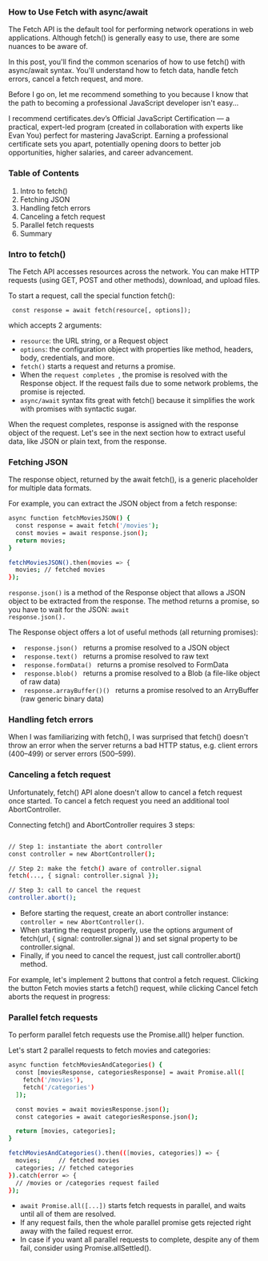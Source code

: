 ### How to Use Fetch with async/await

The Fetch API is the default tool for performing network operations in web applications. Although fetch() is generally easy to use, there are some nuances to be aware of.

In this post, you'll find the common scenarios of how to use fetch() with async/await syntax. You'll understand how to fetch data, handle fetch errors, cancel a fetch request, and more.

Before I go on, let me recommend something to you because I know that the path to becoming a professional JavaScript developer isn't easy...

I recommend certificates.dev’s Official JavaScript Certification — a practical, expert-led program (created in collaboration with experts like Evan You) perfect for mastering JavaScript. Earning a professional certificate sets you apart, potentially opening doors to better job opportunities, higher salaries, and career advancement.

### Table of Contents
1. Intro to fetch()
2. Fetching JSON
3. Handling fetch errors
4. Canceling a fetch request
5. Parallel fetch requests
6. Summary

### Intro to fetch()
The Fetch API accesses resources across the network. You can make HTTP requests (using GET, POST and other methods), download, and upload files.

To start a request, call the special function fetch():

<code> const response = await fetch(resource[, options]); </code>

which accepts 2 arguments:

- <code>resource</code>: the URL string, or a Request object
- <code>options</code>: the configuration object with properties like method, headers, body, credentials, and more.
- <code>fetch()</code> starts a request and returns a promise. 
- When the <code>request completes </code>, the promise is resolved with the Response object. If the request fails due to some network problems, the promise is rejected.
- <code>async/await</code> syntax fits great with fetch() because it simplifies the work with promises with syntactic sugar.

When the request completes, response is assigned with the response object of the request. Let's see in the next section how to extract useful data, like JSON or plain text, from the response.

### Fetching JSON

The response object, returned by the await fetch(), is a generic placeholder for multiple data formats.

For example, you can extract the JSON object from a fetch response:

```bash
async function fetchMoviesJSON() {
  const response = await fetch('/movies');
  const movies = await response.json();
  return movies;
}

fetchMoviesJSON().then(movies => {
  movies; // fetched movies
});

```

<code>response.json()</code> is a method of the Response object that allows a JSON object to be extracted from the response. The method returns a promise, so you have to wait for the JSON: <code>await response.json().</code> 

The Response object offers a lot of useful methods (all returning promises):

- <code> response.json() </code> returns a promise resolved to a JSON object
- <code> response.text() </code> returns a promise resolved to raw text
- <code> response.formData() </code> returns a promise resolved to FormData
- <code> response.blob() </code> returns a promise resolved to a Blob (a file-like object of raw data)
- <code> response.arrayBuffer()() </code> returns a promise resolved to an ArryBuffer (raw generic binary data)

### Handling fetch errors

When I was familiarizing with fetch(), I was surprised that fetch() doesn't throw an error when the server returns a bad HTTP status, e.g. client errors (400–499) or server errors (500–599).

### Canceling a fetch request

Unfortunately, fetch() API alone doesn't allow to cancel a fetch request once started. To cancel a fetch request you need an additional tool AbortController.

Connecting fetch() and AbortController requires 3 steps:

```bash

// Step 1: instantiate the abort controller
const controller = new AbortController();

// Step 2: make the fetch() aware of controller.signal
fetch(..., { signal: controller.signal });

// Step 3: call to cancel the request
controller.abort();

```

- Before starting the request, create an abort controller instance: <code>controller = new AbortController()</code>.
- When starting the request properly, use the options argument of fetch(url, { signal: controller.signal }) and set signal property to be controller.signal.
- Finally, if you need to cancel the request, just call controller.abort() method.

For example, let's implement 2 buttons that control a fetch request. Clicking the button Fetch movies starts a fetch() request, while clicking Cancel fetch aborts the request in progress:

### Parallel fetch requests

To perform parallel fetch requests use the Promise.all() helper function.

Let's start 2 parallel requests to fetch movies and categories:

```bash
async function fetchMoviesAndCategories() {
  const [moviesResponse, categoriesResponse] = await Promise.all([
    fetch('/movies'),
    fetch('/categories')
  ]);

  const movies = await moviesResponse.json();
  const categories = await categoriesResponse.json();

  return [movies, categories];
}

fetchMoviesAndCategories().then(([movies, categories]) => {
  movies;     // fetched movies
  categories; // fetched categories
}).catch(error => {
  // /movies or /categories request failed
});
```

- <code>await Promise.all([...])</code> starts fetch requests in parallel, and waits until all of them are resolved.
- If any request fails, then the whole parallel promise gets rejected right away with the failed request error.
- In case if you want all parallel requests to complete, despite any of them fail, consider using Promise.allSettled().
